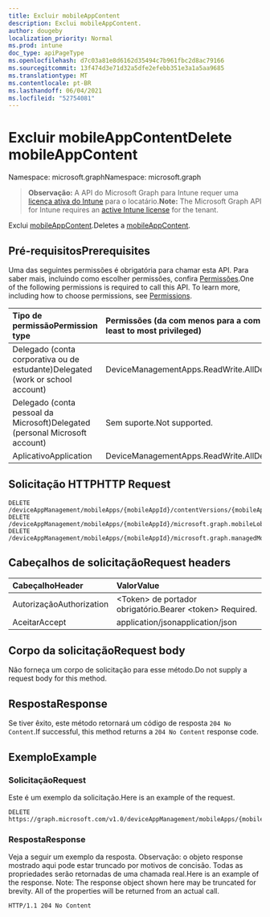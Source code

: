 ```yaml
---
title: Excluir mobileAppContent
description: Exclui mobileAppContent.
author: dougeby
localization_priority: Normal
ms.prod: intune
doc_type: apiPageType
ms.openlocfilehash: d7c03a81e8d6162d35494c7b961fbc2d8ac79166
ms.sourcegitcommit: 13f474d3e71d32a5dfe2efebb351e3a1a5aa9685
ms.translationtype: MT
ms.contentlocale: pt-BR
ms.lasthandoff: 06/04/2021
ms.locfileid: "52754081"
---
```

# <a name="delete-mobileappcontent"></a><span data-ttu-id="3a911-103">Excluir mobileAppContent</span><span class="sxs-lookup"><span data-stu-id="3a911-103">Delete mobileAppContent</span></span>

<span data-ttu-id="3a911-104">Namespace: microsoft.graph</span><span class="sxs-lookup"><span data-stu-id="3a911-104">Namespace: microsoft.graph</span></span>

> <span data-ttu-id="3a911-105">**Observação:** A API do Microsoft Graph para Intune requer uma [licença ativa do Intune](https://go.microsoft.com/fwlink/?linkid=839381) para o locatário.</span><span class="sxs-lookup"><span data-stu-id="3a911-105">**Note:** The Microsoft Graph API for Intune requires an [active Intune license](https://go.microsoft.com/fwlink/?linkid=839381) for the tenant.</span></span>

<span data-ttu-id="3a911-106">Exclui [mobileAppContent](../resources/intune-apps-mobileappcontent.md).</span><span class="sxs-lookup"><span data-stu-id="3a911-106">Deletes a [mobileAppContent](../resources/intune-apps-mobileappcontent.md).</span></span>

## <a name="prerequisites"></a><span data-ttu-id="3a911-107">Pré-requisitos</span><span class="sxs-lookup"><span data-stu-id="3a911-107">Prerequisites</span></span>
<span data-ttu-id="3a911-p101">Uma das seguintes permissões é obrigatória para chamar esta API. Para saber mais, incluindo como escolher permissões, confira [Permissões](/graph/permissions-reference).</span><span class="sxs-lookup"><span data-stu-id="3a911-p101">One of the following permissions is required to call this API. To learn more, including how to choose permissions, see [Permissions](/graph/permissions-reference).</span></span>

|<span data-ttu-id="3a911-110">Tipo de permissão</span><span class="sxs-lookup"><span data-stu-id="3a911-110">Permission type</span></span>|<span data-ttu-id="3a911-111">Permissões (da com menos para a com mais privilégios)</span><span class="sxs-lookup"><span data-stu-id="3a911-111">Permissions (from least to most privileged)</span></span>|
|:---|:---|
|<span data-ttu-id="3a911-112">Delegado (conta corporativa ou de estudante)</span><span class="sxs-lookup"><span data-stu-id="3a911-112">Delegated (work or school account)</span></span>|<span data-ttu-id="3a911-113">DeviceManagementApps.ReadWrite.All</span><span class="sxs-lookup"><span data-stu-id="3a911-113">DeviceManagementApps.ReadWrite.All</span></span>|
|<span data-ttu-id="3a911-114">Delegado (conta pessoal da Microsoft)</span><span class="sxs-lookup"><span data-stu-id="3a911-114">Delegated (personal Microsoft account)</span></span>|<span data-ttu-id="3a911-115">Sem suporte.</span><span class="sxs-lookup"><span data-stu-id="3a911-115">Not supported.</span></span>|
|<span data-ttu-id="3a911-116">Aplicativo</span><span class="sxs-lookup"><span data-stu-id="3a911-116">Application</span></span>|<span data-ttu-id="3a911-117">DeviceManagementApps.ReadWrite.All</span><span class="sxs-lookup"><span data-stu-id="3a911-117">DeviceManagementApps.ReadWrite.All</span></span>|

## <a name="http-request"></a><span data-ttu-id="3a911-118">Solicitação HTTP</span><span class="sxs-lookup"><span data-stu-id="3a911-118">HTTP Request</span></span>
<!-- {
  "blockType": "ignored"
}
-->
``` http
DELETE /deviceAppManagement/mobileApps/{mobileAppId}/contentVersions/{mobileAppContentId}
DELETE /deviceAppManagement/mobileApps/{mobileAppId}/microsoft.graph.mobileLobApp/contentVersions/{mobileAppContentId}
DELETE /deviceAppManagement/mobileApps/{mobileAppId}/microsoft.graph.managedMobileLobApp/contentVersions/{mobileAppContentId}
```

## <a name="request-headers"></a><span data-ttu-id="3a911-119">Cabeçalhos de solicitação</span><span class="sxs-lookup"><span data-stu-id="3a911-119">Request headers</span></span>
|<span data-ttu-id="3a911-120">Cabeçalho</span><span class="sxs-lookup"><span data-stu-id="3a911-120">Header</span></span>|<span data-ttu-id="3a911-121">Valor</span><span class="sxs-lookup"><span data-stu-id="3a911-121">Value</span></span>|
|:---|:---|
|<span data-ttu-id="3a911-122">Autorização</span><span class="sxs-lookup"><span data-stu-id="3a911-122">Authorization</span></span>|<span data-ttu-id="3a911-123">&lt;Token&gt; de portador obrigatório.</span><span class="sxs-lookup"><span data-stu-id="3a911-123">Bearer &lt;token&gt; Required.</span></span>|
|<span data-ttu-id="3a911-124">Aceitar</span><span class="sxs-lookup"><span data-stu-id="3a911-124">Accept</span></span>|<span data-ttu-id="3a911-125">application/json</span><span class="sxs-lookup"><span data-stu-id="3a911-125">application/json</span></span>|

## <a name="request-body"></a><span data-ttu-id="3a911-126">Corpo da solicitação</span><span class="sxs-lookup"><span data-stu-id="3a911-126">Request body</span></span>
<span data-ttu-id="3a911-127">Não forneça um corpo de solicitação para esse método.</span><span class="sxs-lookup"><span data-stu-id="3a911-127">Do not supply a request body for this method.</span></span>

## <a name="response"></a><span data-ttu-id="3a911-128">Resposta</span><span class="sxs-lookup"><span data-stu-id="3a911-128">Response</span></span>
<span data-ttu-id="3a911-129">Se tiver êxito, este método retornará um código de resposta `204 No Content`.</span><span class="sxs-lookup"><span data-stu-id="3a911-129">If successful, this method returns a `204 No Content` response code.</span></span>

## <a name="example"></a><span data-ttu-id="3a911-130">Exemplo</span><span class="sxs-lookup"><span data-stu-id="3a911-130">Example</span></span>

### <a name="request"></a><span data-ttu-id="3a911-131">Solicitação</span><span class="sxs-lookup"><span data-stu-id="3a911-131">Request</span></span>
<span data-ttu-id="3a911-132">Este é um exemplo da solicitação.</span><span class="sxs-lookup"><span data-stu-id="3a911-132">Here is an example of the request.</span></span>
``` http
DELETE https://graph.microsoft.com/v1.0/deviceAppManagement/mobileApps/{mobileAppId}/contentVersions/{mobileAppContentId}
```

### <a name="response"></a><span data-ttu-id="3a911-133">Resposta</span><span class="sxs-lookup"><span data-stu-id="3a911-133">Response</span></span>
<span data-ttu-id="3a911-p102">Veja a seguir um exemplo da resposta. Observação: o objeto response mostrado aqui pode estar truncado por motivos de concisão. Todas as propriedades serão retornadas de uma chamada real.</span><span class="sxs-lookup"><span data-stu-id="3a911-p102">Here is an example of the response. Note: The response object shown here may be truncated for brevity. All of the properties will be returned from an actual call.</span></span>
``` http
HTTP/1.1 204 No Content
```




